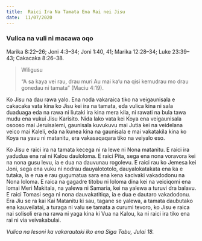 ```yaml
---
title:  Raici Ira Na Tamata Ena Rai nei Jisu
date:  11/07/2020
---
```


### Vulica na vuli ni macawa oqo
Marika 8:22–26; Joni 4:3–34; Joni 1:40, 41; Marika 12:28–34; Luke 23:39–43; Cakacaka 8:26–38.

> <p>Wiligusu</p>
> “A sa kaya vei rau, drau muri Au mai ka’u na qisi kemudrau mo drau gonedau ni tamata” (Maciu 4:19).

Ko Jisu na dau rawa yalo. Ena noda vakaraica tiko na veigaunisala e cakacaka vata kina ko Jisu kei ira na tamata, eda vulica kina ni sala duaduaga eda na rawa ni liutaki ira kina mera kila, ni rawati na bula tawa mudu ena vukui Jisu Karisito. Nida lako vata kei Koya ena veigaunisala osooso mai Jeruisalemi, gaunisala kuvukuvu mai Jutia kei na veidelana veico mai Kaleli, eda na kunea kina na gaunisala e mai vakatakila kina ko Koya na yavu ni matanitu, era vakasaqaqara tiko na veiyalo eso.

Ko Jisu e raici ira na tamata kecega ni ra lewe ni Nona matanitu. E raici ira yadudua ena rai ni Kalou dauloloma. E raici Pita, sega ena nona voravora kei na nona gusu levu, ia e dua na dauvunau rogolevu. E raici rau ko Jemesa kei Joni, sega ena vuku ni nodrau dauyalototolo, dauyalokatakata ena ka e tutaka, ia e rua e rau gugumatua sara ena kena kacivaki vakadodonu na Nona loloma. E raica na gagadre titobu ni loloma dina kei na veiciqomi ena lomai Meri Makitala, na yalewa ni Samaria, kei na yalewa a turuvi dra balavu. E raici Tomasi sega ni nona dauvakatitiqa, ia e dua e dautaro vakadodonu. Era Jiu se ra kai Kai Matanitu ki sau, tagane se yalewa, a tamata daubutako ena kauveilatai, a turaga ni valu se tamata a curumi tevoro, ko Jisu e raica nai solisoli era na rawa ni yaga kina ki Vua na Kalou, ka ni raici ira tiko ena rai ni via veivakabulai.

_Vulica na lesoni ka vakarautaki iko ena Siga Tabu, Julai 18._